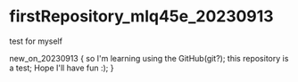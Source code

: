 # firstRepository_mlq45e_20230913
test for myself

new_on_20230913 {
  so I'm learning using the GitHub(git?);
  this repository is a test;
  Hope I'll have fun :);
}
